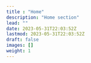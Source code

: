 ```yaml
---
title : "Home"
description: "Home section"
lead: ""
date: 2023-05-31T22:03:52Z
lastmod: 2023-05-31T22:03:52Z
draft: false
images: []
weight: 1
---
```

